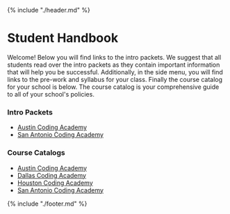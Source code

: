 {% include "./header.md" %}

# Student Handbook

Welcome! Below you will find links to the intro packets. We suggest that all students read over the intro packets as they contain important information that will help you be successful. Additionally, in the side menu, you will find links to the pre-work and syllabus for your class. Finally the course catalog for your school is below. The course catalog is your comprehensive guide to all of your school's policies.

### Intro Packets
* [Austin Coding Academy](https://docs.google.com/document/d/1xytGUXwhsaHuUt6jTq9Yuh6eIniHuE9hxAat2Y4cHj4/edit?usp=sharing)
* [San Antonio Coding Academy](https://docs.google.com/document/d/1U0OSR5z1sPYDLNl14virVGIqaTpf4McNAusTuWHePGU/edit?usp=sharing)

### Course Catalogs
* [Austin Coding Academy](https://docs.google.com/document/d/1DleTa0IYkpZAUK9b3yNsJiE5Uc2D2tHF5lVWVH83ZiM/edit?usp=sharing)
* [Dallas Coding Academy](https://docs.google.com/document/d/1A34e5Akso-1O7aCHGxqcq-uoVXbvCXPijdtKF98fzQU/edit?usp=sharing)
* [Houston Coding Academy](https://docs.google.com/document/d/1U8_ZLO7L9vQHczANv45fHfMlh-zZjNQXYOEkBjc3AZg/edit?usp=sharing)
* [San Antonio Coding Academy](https://docs.google.com/document/d/1ZMtSfoxoiBSwZFmEsM2VOqyUcXc7x8NujfyTPAIF4Vw/edit?usp=sharing)


{% include "./footer.md" %}
